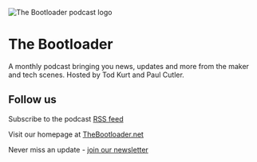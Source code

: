 ![The Bootloader podcast logo](https://github.com/prcutler/the-bootloader/blob/main/assets/images/bootloader-logo-600px.jpg)

# The Bootloader
A monthly podcast bringing you news, updates and more from the maker and tech scenes.  Hosted by Tod Kurt and Paul Cutler.

## Follow us
Subscribe to the podcast [RSS feed](https://www.circuitpythonshow.com/@thebootloader/feed.xml)

Visit our homepage at [TheBootloader.net](https://thebootloader.net)

Never miss an update - [join our newsletter](https://buttondown.email/thebootloader)

